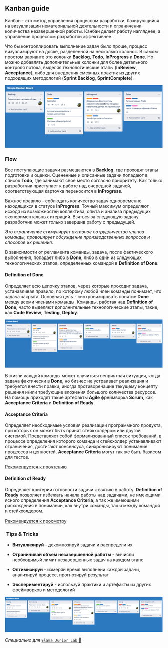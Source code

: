 ## Kanban guide

Канбан - это метод управления процессом разработки, базирующийся на визуализации нематериальной деятельности и 
ограничении количества незавершенной работы. Канбан делает работу нагляднее, а управление процессом разработки эффективнее.

Что бы контроллировать выполнение задач было проще, процесс визуализируют на доске, разделенной на несколько колонок. 
В самом простом варианте это колонки **Backlog**, **Todo**, **InProgress** и **Done**. Но можно добавлять дополнительные колонки для более 
детального контроля потока, выделяя технологические этапы (**InReview**, **Acceptance**), либо для внедрения смежных практик из 
других подходящих методологий (**Sprint Backlog**, **SprintComplete**).

![Simple Kanban Board](img/simple_kanban_board.png)


### Flow

Все поступающие задачи размещаются в **Backlog**, где проходят этапы подготовки и оценки. 
Оцененные и описанные задачи попадают в список **Todo**, где занимают свое место согласно приоритету.
Как только разработчик приступает к работе над очередной задачей, соответствующая карточка переносится в **InProgress**.

Важное правило - соблюдать количество задач одновременно находящихся в статусе **InProgress**. 
Точный максимум определяют исходя из возможностей коллектива, опыта и анализа предыдущих экспериментальных итераций.
Взяться за следующую задачу разработчик может только завершив работу с предыдущей.

_Это ограничение стимулирует активное сотрудничество членов команды,_
_провоцирует обсуждение производственных вопросов и способов их решения._

В зависимости от регламента команды, задача, после фактического выполнения, попадает либо в **Done**, либо в один 
из следующих технологических этапов, определенных командой в **Definition of Done**. 

#### Definition of Done
Определяет всю цепочку этапов, через которые проходит задача, устанавливая правило, по которому любой член команды
понимает, что задача закрыта. Основная цель - синхронизировать понятие **Done** между всеми членами команды.
Команды, работая над **Definition of Done**, часто выделяют дополнительные технологические этапы, 
такие, как **Code Review**, **Testing**, **Deploy**.

![Kanban Board](img/kanban_board.png)

В жизни каждой команды может случиться неприятная ситуация, когда задача фактически в **Done**, но бизнес не устраивает 
реализация и требуется внести правки, иногда противоречащие текущему концепту решения и/или требующие вложения 
большого количества ресурсов.  На помощь приходят такие артефакты **Agile** фреймворка **Scrum**, как 
**Acceptance Criteria** и **Definition of Ready**.

#### Acceptance Criteria
Определяет необходимые условия реализации программного продукта, при которых он может быть принят стейкхолдером или 
другой системой. Представляет собой формализованный список требований, в процессе определения которого команда 
и стейкхолдер устанавливают ограничения, достигают консенсуса, синхронизируют понимание процессов и ценностей.
**Acceptance Criteria** могут так же быть базисом для тестов. 

[Рекомендуется к прочтению](https://rubygarage.org/blog/clear-acceptance-criteria-and-why-its-important)

#### Definition of Ready
Определяет критерии готовности задачи к взятию в работу. **Definition of Ready** позволяет избежать начала работы над 
задачами, не имеющими ясного определения **Acceptance Criteria**, а так же имеющими расхождения в понимании, как внутри 
команды, так и между командой и стейкхолдером.

[Рекомендуется к просмотру](https://www.youtube.com/watch?v=XkhJDbaW0j0)  

###  Tips & Tricks

- **Визуализируй** - декомпозируй задачи и распредели их

- **Ограничивай объем незавершенной работы** - вычисли необходимый лимит незавершенных задач на каждом этапе

- **Оптимизируй** - измеряй время выполнени каждой задачи, анализируй процесс, прогнозируй результат

- **Экспериментируй** - используй практики и артефакты из других фреймворков и методологий

![Agile Sprint Board](img/agile_sprint_board.png)


_Специально для_ [`Elama Junior Lab` :runner:](https://juniorlab.ru/)


